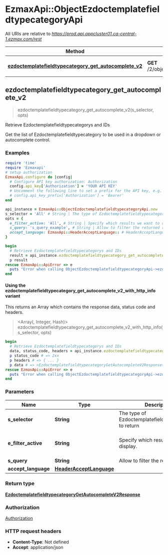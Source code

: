 # EzmaxApi::ObjectEzdoctemplatefieldtypecategoryApi

All URIs are relative to *https://prod.api.appcluster01.ca-central-1.ezmax.com/rest*

| Method | HTTP request | Description |
| ------ | ------------ | ----------- |
| [**ezdoctemplatefieldtypecategory_get_autocomplete_v2**](ObjectEzdoctemplatefieldtypecategoryApi.md#ezdoctemplatefieldtypecategory_get_autocomplete_v2) | **GET** /2/object/ezdoctemplatefieldtypecategory/getAutocomplete/{sSelector} | Retrieve Ezdoctemplatefieldtypecategorys and IDs |


## ezdoctemplatefieldtypecategory_get_autocomplete_v2

> <EzdoctemplatefieldtypecategoryGetAutocompleteV2Response> ezdoctemplatefieldtypecategory_get_autocomplete_v2(s_selector, opts)

Retrieve Ezdoctemplatefieldtypecategorys and IDs

Get the list of Ezdoctemplatefieldtypecategory to be used in a dropdown or autocomplete control.

### Examples

```ruby
require 'time'
require 'Ezmaxapi'
# setup authorization
EzmaxApi.configure do |config|
  # Configure API key authorization: Authorization
  config.api_key['Authorization'] = 'YOUR API KEY'
  # Uncomment the following line to set a prefix for the API key, e.g. 'Bearer' (defaults to nil)
  # config.api_key_prefix['Authorization'] = 'Bearer'
end

api_instance = EzmaxApi::ObjectEzdoctemplatefieldtypecategoryApi.new
s_selector = 'All' # String | The type of Ezdoctemplatefieldtypecategorys to return
opts = {
  e_filter_active: 'All', # String | Specify which results we want to display.
  s_query: 's_query_example', # String | Allow to filter the returned results
  accept_language: EzmaxApi::HeaderAcceptLanguage:: # HeaderAcceptLanguage | 
}

begin
  # Retrieve Ezdoctemplatefieldtypecategorys and IDs
  result = api_instance.ezdoctemplatefieldtypecategory_get_autocomplete_v2(s_selector, opts)
  p result
rescue EzmaxApi::ApiError => e
  puts "Error when calling ObjectEzdoctemplatefieldtypecategoryApi->ezdoctemplatefieldtypecategory_get_autocomplete_v2: #{e}"
end
```

#### Using the ezdoctemplatefieldtypecategory_get_autocomplete_v2_with_http_info variant

This returns an Array which contains the response data, status code and headers.

> <Array(<EzdoctemplatefieldtypecategoryGetAutocompleteV2Response>, Integer, Hash)> ezdoctemplatefieldtypecategory_get_autocomplete_v2_with_http_info(s_selector, opts)

```ruby
begin
  # Retrieve Ezdoctemplatefieldtypecategorys and IDs
  data, status_code, headers = api_instance.ezdoctemplatefieldtypecategory_get_autocomplete_v2_with_http_info(s_selector, opts)
  p status_code # => 2xx
  p headers # => { ... }
  p data # => <EzdoctemplatefieldtypecategoryGetAutocompleteV2Response>
rescue EzmaxApi::ApiError => e
  puts "Error when calling ObjectEzdoctemplatefieldtypecategoryApi->ezdoctemplatefieldtypecategory_get_autocomplete_v2_with_http_info: #{e}"
end
```

### Parameters

| Name | Type | Description | Notes |
| ---- | ---- | ----------- | ----- |
| **s_selector** | **String** | The type of Ezdoctemplatefieldtypecategorys to return |  |
| **e_filter_active** | **String** | Specify which results we want to display. | [optional][default to &#39;Active&#39;] |
| **s_query** | **String** | Allow to filter the returned results | [optional] |
| **accept_language** | [**HeaderAcceptLanguage**](.md) |  | [optional] |

### Return type

[**EzdoctemplatefieldtypecategoryGetAutocompleteV2Response**](EzdoctemplatefieldtypecategoryGetAutocompleteV2Response.md)

### Authorization

[Authorization](../README.md#Authorization)

### HTTP request headers

- **Content-Type**: Not defined
- **Accept**: application/json

